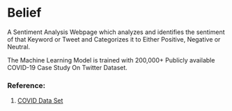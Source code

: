 # Belief

A Sentiment Analysis Webpage which analyzes and identifies the sentiment of that Keyword or Tweet and Categorizes it to Either Positive, Negative or Neutral.

The Machine Learning Model is trained with 200,000+ Publicly available COVID-19 Case Study On Twitter Dataset.

### Reference:

1. [COVID Data Set](https://www.kaggle.com/datasets/smid80/coronavirus-covid19-tweets-late-april)

